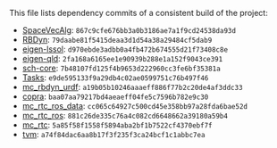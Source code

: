 This file lists dependency commits of a consistent build of the project:

* [SpaceVecAlg](https://github.com/jrl-umi3218/SpaceVecAlg): ``867c9cfe676bb3a0b3186ae7a1f9cd24538da93d``
* [RBDyn](https://github.com/jrl-umi3218/RBDyn/): ``79daabe81f5415deaa3d1d54a38a29484cf5dab9``
* [eigen-lssol](https://gite.lirmm.fr/multi-contact/eigen-lssol): ``d970ebde3adbb0a4fb472b674555d21f73408c8e``
* [eigen-qld](https://github.com/jrl-umi3218/eigen-qld): ``2fa168a6165ee1e90939b288e1a152f9043ce391``
* [sch-core](https://github.com/jrl-umi3218/sch-core): ``7b48107fd125f4b9653d222960cc3fe6bf35381a``
* [Tasks](https://github.com/jrl-umi3218/Tasks/): ``e9de595133f9a29db4c02ae0599751c76b497f46``
* [mc\_rbdyn\_urdf](https://github.com/jrl-umi3218/mc_rbdyn_urdf): ``a19b05b10246aaaeff886f77b2c20de4af3ddc33``
* [copra](https://github.com/vsamy/copra): ``baa07aa79217bd4aeaeff04fe5c7596b782e9c30``
* [mc\_rtc\_ros\_data](https://gite.lirmm.fr/multi-contact/mc_rtc_ros_data): ``cc065c64927c500cd45e358bb97a28fda6bae52d``
* [mc\_rtc\_ros](https://gite.lirmm.fr/multi-contact/mc_rtc_ros): ``881c26de335c76a4c082cd6648662a39180a59b4``
* [mc\_rtc](https://gite.lirmm.fr/multi-contact/mc_rtc): ``5a85f58f1558f5894aba2bf1b7522cf4370ebf7f``
* [tvm](https://github.com/jrl-umi3218/tvm): ``a74f84dac6aa8b17f3f235f3ca24bcf1c1abbc7ea``
